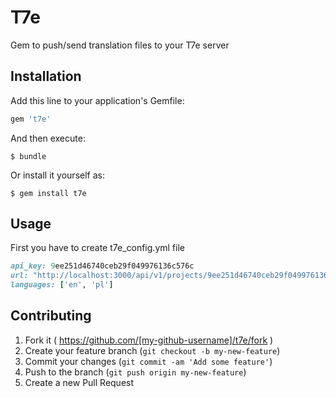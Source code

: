 # T7e

Gem to push/send translation files to your T7e server

## Installation

Add this line to your application's Gemfile:

```ruby
gem 't7e'
```

And then execute:

    $ bundle

Or install it yourself as:

    $ gem install t7e

## Usage

First you have to create t7e_config.yml file

```ruby
api_key: 9ee251d46740ceb29f049976136c576c
url: "http://localhost:3000/api/v1/projects/9ee251d46740ceb29f049976136c576c"
languages: ['en', 'pl']

```

## Contributing

1. Fork it ( https://github.com/[my-github-username]/t7e/fork )
2. Create your feature branch (`git checkout -b my-new-feature`)
3. Commit your changes (`git commit -am 'Add some feature'`)
4. Push to the branch (`git push origin my-new-feature`)
5. Create a new Pull Request
